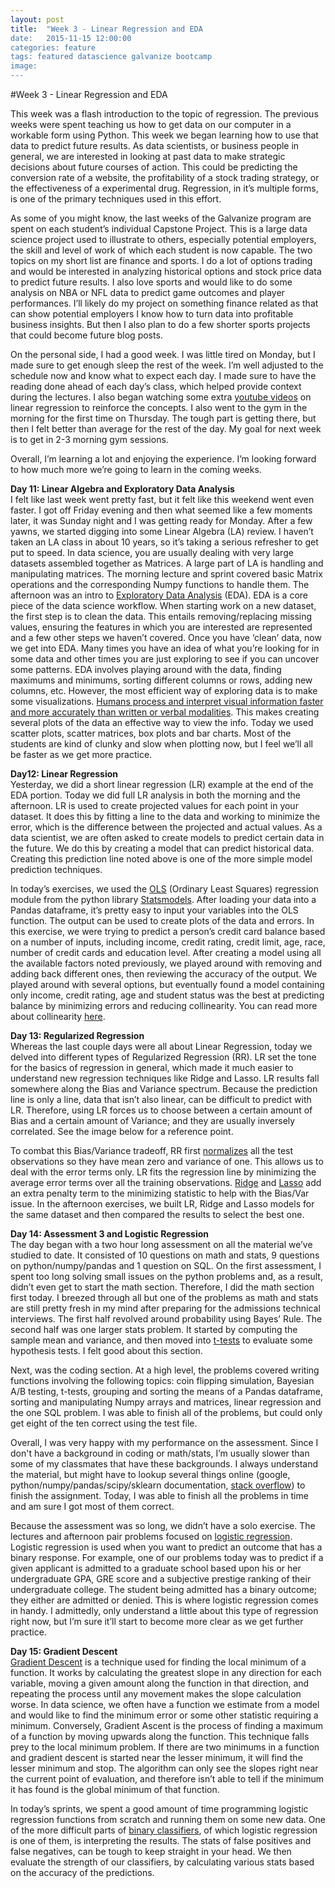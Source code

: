 ```yaml
---
layout: post
title:  "Week 3 - Linear Regression and EDA
date:   2015-11-15 12:00:00
categories: feature
tags: featured datascience galvanize bootcamp
image:
---
```


#Week 3 - Linear Regression and EDA


This week was a flash introduction to the topic of regression. The previous weeks were spent teaching us how to get data on our computer in a workable form using Python. This week we began learning how to use that data to predict future results. As data scientists, or business people in general, we are interested in looking at past data to make strategic decisions about future courses of action. This could be predicting the conversion rate of a website, the profitability of a stock trading strategy, or the effectiveness of a experimental drug. Regression, in it’s multiple forms, is one of the primary techniques used in this effort.

As some of you might know, the last weeks of the Galvanize program are spent on each student’s individual Capstone Project. This is a large data science project used to illustrate to others, especially potential employers, the skill and level of work of which each student is now capable. The two topics on my short list are finance and sports. I do a lot of options trading and would be interested in analyzing historical options and stock price data to predict future results. I also love sports and would like to do some analysis on NBA or NFL data to predict game outcomes and player performances. I’ll likely do my project on something finance related as that can show potential employers I know how to turn data into profitable business insights. But then I also plan to do a few shorter sports projects that could become future blog posts.

On the personal side, I had a good week. I was little tired on Monday, but I made sure to get enough sleep the rest of the week. I’m well adjusted to the schedule now and know what to expect each day. I made sure to have the reading done ahead of each day’s class, which helped provide context during the lectures. I also began watching some extra [youtube videos](https://youtu.be/KsVBBJRb9TE?list=PLvxOuBpazmsND0vmkP1ECjTloiVz-pXla) on linear regression to reinforce the concepts. I also went to the gym in the morning for the first time on Thursday. The tough part is getting there, but then I felt better than average for the rest of the day. My goal for next week is to get in 2-3 morning gym sessions.

Overall, I’m learning a lot and enjoying the experience. I’m looking forward to how much more we’re going to learn in the coming weeks.


**Day 11: Linear Algebra and Exploratory Data Analysis**  
I felt like last week went pretty fast, but it felt like this weekend went even faster. I got off Friday evening and then what seemed like a few moments later, it was Sunday night and I was getting ready for Monday. After a few yawns, we started digging into some Linear Algebra (LA) review. I haven’t taken an LA class in about 10 years, so it’s taking a serious refresher to get put to speed. In data science, you are usually dealing with very large datasets assembled together as Matrices. A large part of LA is handling and manipulating matrices. The morning lecture and sprint covered basic Matrix operations and the corresponding Numpy functions to handle them. The afternoon was an intro to [Exploratory Data Analysis](https://en.wikipedia.org/wiki/Exploratory_data_analysis) (EDA). EDA is a core piece of the data science workflow. When starting work on a new dataset, the first step is to clean the data. This entails removing/replacing missing values, ensuring the features in which you are interested are represented and a few other steps we haven’t covered. Once you have ‘clean’ data, now we get into EDA. Many times you have an idea of what you’re looking for in some data and other times you are just exploring to see if you can uncover some patterns. EDA involves playing around with the data, finding maximums and minimums, sorting different columns or rows, adding new columns, etc. However, the most efficient way of exploring data is to make some visualizations. [Humans process and interpret visual information faster and more accurately than written or verbal modalities](https://web.fe.up.pt/~tavares/downloads/publications/artigos/IJI_Manuscript_DA_JT.pdf). This makes creating several plots of the data an effective way to view the info. Today we used scatter plots, scatter matrices, box plots and bar charts. Most of the students are kind of clunky and slow when plotting now, but I feel we’ll all be faster as we get more practice.

**Day12: Linear Regression**  
Yesterday, we did a short linear regression (LR) example at the end of the EDA portion. Today we did full LR analysis in both the morning and the afternoon. LR is used to create projected values for each point in your dataset. It does this by fitting a line to the data and working to minimize the error, which is the difference between the projected and actual values. As a data scientist, we are often asked to create models to predict certain data in the future. We do this by creating a model that can predict historical data. Creating this prediction line noted above is one of the more simple model prediction techniques.

In today’s exercises, we used the [OLS](http://statsmodels.sourceforge.net/devel/generated/statsmodels.regression.linear_model.OLS.html) (Ordinary Least Squares) regression module from the python library [Statsmodels](http://statsmodels.sourceforge.net/devel/index.html). After loading your data into a Pandas dataframe, it’s pretty easy to input your variables into the OLS function. The output can be used to create plots of the data and errors. In this exercise, we were trying to predict a person’s credit card balance based on a number of inputs, including income, credit rating, credit limit, age, race, number of credit cards and education level. After creating a model using all the available factors noted previously, we played around with removing and adding back different ones, then reviewing the accuracy of the output. We played around with several options, but eventually found a model containing only income, credit rating, age and student status was the best at predicting balance by minimizing errors and reducing collinearity. You can read more about collinearity [here](https://en.wikipedia.org/wiki/Multicollinearity).





**Day 13: Regularized Regression**  
Whereas the last couple days were all about Linear Regression, today we delved into different types of Regularized Regression (RR). LR set the tone for the basics of regression in general, which made it much easier to understand new regression techniques like Ridge and Lasso. LR results fall somewhere along the Bias and Variance spectrum. Because the prediction line is only a line, data that isn’t also linear, can be difficult to predict with LR. Therefore, using LR forces us to choose between a certain amount of Bias and a certain amount of Variance; and they are usually inversely correlated. See the image below for a reference point.

To combat this Bias/Variance tradeoff, RR first [normalizes](https://en.wikipedia.org/wiki/Multicollinearity) all the test observations so they have mean zero and variance of one. This allows us to deal with the error terms only. LR fits the regression line by minimizing the average error terms over all the training observations. [Ridge](https://en.wikipedia.org/wiki/Tikhonov_regularization) and [Lasso](https://en.wikipedia.org/wiki/Least_squares#Lasso_method) add an extra penalty term to the minimizing statistic to help with the Bias/Var issue. In the afternoon exercises, we built LR, Ridge and Lasso models for the same dataset and then compared the results to select the best one.


**Day 14: Assessment 3 and Logistic Regression**  
The day began with a two hour long assessment on all the material we’ve studied to date. It consisted of 10 questions on math and stats, 9 questions on python/numpy/pandas and 1 question on SQL. On the first assessment, I spent too long solving small issues on the python problems and, as a result, didn’t even get to start the math section. Therefore, I did the math section first today. I breezed through all but one of the problems as math and stats are still pretty fresh in my mind after preparing for the admissions technical interviews. The first half revolved around probability using Bayes’ Rule. The second half was one larger stats problem. It started by computing the sample mean and variance, and then moved into [t-tests](https://en.wikipedia.org/wiki/Student%27s_t-test) to evaluate some hypothesis tests. I felt good about this section.

Next, was the coding section. At a high level, the problems covered writing functions involving the following topics: coin flipping simulation, Bayesian A/B testing, t-tests, grouping and sorting the means of a Pandas dataframe, sorting and manipulating Numpy arrays and matrices, linear regression and the one SQL problem. I was able to finish all of the problems, but could only get eight of the ten correct using the test file.

Overall, I was very happy with my performance on the assessment. Since I don't have a background in coding or math/stats, I’m usually slower than some of my classmates that have these backgrounds. I always understand the material, but might have to lookup several things online (google, python/numpy/pandas/scipy/sklearn documentation, [stack overflow](http://stackoverflow.com/)) to finish the assignment. Today, I was able to finish all the problems in time and am sure I got most of them correct.

Because the assessment was so long, we didn’t have a solo exercise. The lectures and afternoon pair problems focused on [logistic regression](https://en.wikipedia.org/wiki/Logistic_regression). Logistic regression is used when you want to predict an outcome that has a binary response. For example, one of our problems today was to predict if a given applicant is admitted to a graduate school based upon his or her undergraduate GPA, GRE score and a subjective prestige ranking of their undergraduate college. The student being admitted has a binary outcome; they either are admitted or denied. This is where logistic regression comes in handy. I admittedly, only understand a little about this type of regression right now, but I’m sure it’ll start to become more clear as we get further practice.

**Day 15: Gradient Descent**  
[Gradient Descent](https://en.wikipedia.org/wiki/Gradient_descent) is a technique used for finding the local minimum of a function. It works by calculating the greatest slope in any direction for each variable, moving a given amount along the function in that direction, and repeating the process until any movement makes the slope calculation worse. In data science, we often have a function we estimate from a model and would like to find the minimum error or some other statistic requiring a minimum. Conversely, Gradient Ascent is the process of finding a maximum of a function by moving upwards along the function. This technique falls prey to the local minimum problem. If there are two minimums in a function and gradient descent is started near the lesser minimum, it will find the lesser minimum and stop. The algorithm can only see the slopes right near the current point of evaluation, and therefore isn’t able to tell if the minimum it has found is the global minimum of that function.

In today’s sprints, we spent a good amount of time programming logistic regression functions from scratch and running them on some new data. One of the more difficult parts of [binary classifiers](https://en.wikipedia.org/wiki/Binary_classification), of which logistic regression is one of them, is interpreting the results. The stats of false positives and false negatives, can be tough to keep straight in your head. We then evaluate the strength of our classifiers, by calculating various stats based on the accuracy of the predictions.